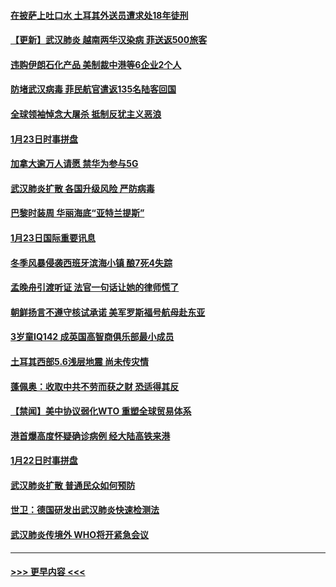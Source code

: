 #### [在披萨上吐口水 土耳其外送员遭求处18年徒刑](../pages/prog202/a102759979.md?t=01241933) 
#### [【更新】武汉肺炎 越南两华汉染病 菲送返500旅客](../pages/prog202/a102758911.md?t=01241933) 
#### [违购伊朗石化产品 美制裁中港等6企业2个人](../pages/prog202/a102759952.md?t=01241933) 
#### [防堵武汉病毒 菲民航官遣返135名陆客回国](../pages/prog202/a102759946.md?t=01241933) 
#### [全球领袖悼念大屠杀 抵制反犹主义恶浪](../pages/prog202/a102759678.md?t=01241933) 
#### [1月23日时事拼盘](../pages/prog202/a102759599.md?t=01241933) 
#### [加拿大逾万人请愿 禁华为参与5G](../pages/prog202/a102759553.md?t=01241933) 
#### [武汉肺炎扩散 各国升级风险 严防病毒](../pages/prog202/a102759400.md?t=01241933) 
#### [巴黎时装周 华丽海底“亚特兰提斯”](../pages/prog202/a102759217.md?t=01241933) 
#### [1月23日国际重要讯息](../pages/prog202/a102759199.md?t=01241933) 
#### [冬季风暴侵袭西班牙滨海小镇 酿7死4失踪](../pages/prog202/a102759119.md?t=01241933) 
#### [孟晚舟引渡听证 法官一句话让她的律师慌了](../pages/prog202/a102759060.md?t=01241933) 
#### [朝鲜扬言不遵守核试承诺 美军罗斯福号航母赴东亚](../pages/prog202/a102759001.md?t=01241933) 
#### [3岁童IQ142 成英国高智商俱乐部最小成员](../pages/prog202/a102758990.md?t=01241933) 
#### [土耳其西部5.6浅层地震 尚未传灾情](../pages/prog202/a102758903.md?t=01241933) 
#### [蓬佩奥：收取中共不劳而获之财 恐适得其反](../pages/prog202/a102758889.md?t=01241933) 
#### [【禁闻】美中协议弱化WTO 重塑全球贸易体系](../pages/prog202/a102758790.md?t=01241933) 
#### [港首爆高度怀疑确诊病例 经大陆高铁来港](../pages/prog202/a102758613.md?t=01241933) 
#### [1月22日时事拼盘](../pages/prog202/a102758615.md?t=01241933) 
#### [武汉肺炎扩散 普通民众如何预防](../pages/prog202/a102758504.md?t=01241933) 
#### [世卫：德国研发出武汉肺炎快速检测法](../pages/prog202/a102758495.md?t=01241933) 
#### [武汉肺炎传境外 WHO将开紧急会议](../pages/prog202/a102758437.md?t=01241933) 

----
#### [ >>> 更早内容 <<< ](../indexes/prog202-earlier.md)
